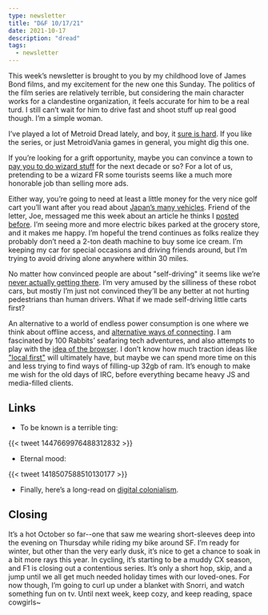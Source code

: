 ```yaml
---
type: newsletter
title: "D&F 10/17/21"
date: 2021-10-17
description: "dread"
tags:
  - newsletter
---
```


This week’s newsletter is brought to you by my childhood love of James Bond films, and my excitement for the new one this Sunday. The politics of the film series are relatively terrible, but considering the main character works for a clandestine organization, it feels accurate for him to be a real turd. I still can’t wait for him to drive fast and shoot stuff up real good though. I’m a simple woman.

I’ve played a lot of Metroid Dread lately, and boy, it [sure is hard](https://www.polygon.com/reviews/22709647/metroid-dread-review-release-date-nintendo-switch-oled). If you like the series, or just MetroidVania games in general, you might dig this one.

If you’re looking for a grift opportunity, maybe you can convince a town to [pay you to do wizard stuff](https://i.stuff.co.nz/the-press/news/126624095/council-to-stop-paying-the-wizard-16000-a-year-after-23-years-on-the-payroll) for the next decade or so? For a lot of us, pretending to be a wizard FR some tourists seems like a much more honorable job than selling more ads.

Either way, you’re going to need at least a little money for the very nice golf cart you’ll want after you read about [Japan’s many vehicles](https://medium.com/a-chair-in-a-room/small-vehicles-of-tokyo-7cdda49c2bf8). Friend of the letter, Joe, messaged me this week about an article he thinks I [posted before](https://www.treehugger.com/electric-cargo-bike-replace-family-car-5092791). I’m seeing more and more electric bikes parked at the grocery store, and it makes me happy. I’m hopeful the trend continues as folks realize they probably don’t need a 2-ton death machine to buy some ice cream. I’m keeping my car for special occasions and driving friends around, but I’m trying to avoid driving alone anywhere within 30 miles.

No matter how convinced people are about "self-driving" it seems like we’re [never actually getting there](https://sanfrancisco.cbslocal.com/2021/10/14/dead-end-sf-street-plagued-with-confused-waymo-cars-trying-to-turn-around-every-5-minutes/). I’m very amused by the silliness of these robot cars, but mostly I’m just not convinced they’ll be any better at not hurting pedestrians than human drivers. What if we made self-driving little carts first?

An alternative to a world of endless power consumption is one where we think about offline access, and [alternative ways of connecting](https://subconscious.substack.com/p/saving-copies-of-everything-is-like). I am fascinated by 100 Rabbits’ seafaring tech adventures, and also attempts to play with the [idea of the browser](https://omar.website/tabfs/). I don’t know how much traction ideas like ["local first"](https://www.inkandswitch.com/local-first/) will ultimately have, but maybe we can spend more time on this and less trying to find ways of filling-up 32gb of ram. It’s enough to make me wish for the old days of IRC, before everything became heavy JS and media-filled clients.

## Links

- To be known is a terrible ting: 

{{< tweet 1447669976488312832 >}}

- Eternal mood:

{{< tweet 1418507588510130177 >}}

- Finally, here’s a long-read on [digital colonialism](https://longreads.tni.org/digital-colonialism-the-evolution-of-us-empire).

## Closing

It’s a hot October so far--one that saw me wearing short-sleeves deep into the evening on Thursday while riding my bike around SF. I’m ready for winter, but other than the very early dusk, it’s nice to get a chance to soak in a bit more rays this year. In cycling, it’s starting to be a muddy CX season, and F1 is closing out a contentious series. It’s only a short hop, skip, and a jump until we all get much needed holiday times with our loved-ones. For now though, I’m going to curl up under a blanket with Snorri, and watch something fun on tv. Until next week, keep cozy, and keep reading, space cowgirls~